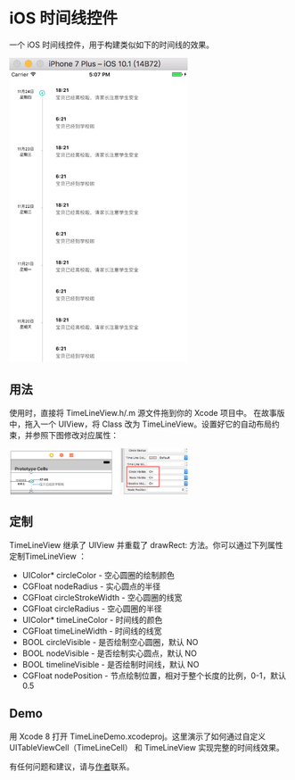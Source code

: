 # iOS 时间线控件

一个 iOS 时间线控件，用于构建类似如下的时间线的效果。

<img src="1.png" width = "320"/>

## 用法

使用时，直接将 TimeLineView.h/.m 源文件拖到你的 Xcode 项目中。
在故事版中，拖入一个 UIView，将 Class 改为 TimeLineView。设置好它的自动布局约束，并参照下图修改对应属性：

<img src="2.png" width = "320"/>

## 定制

TimeLineView 继承了 UIView 并重载了 drawRect: 方法。你可以通过下列属性定制TimeLineView ：

* UIColor* circleColor - 空心圆圈的绘制颜色
* CGFloat nodeRadius - 实心圆点的半径
* CGFloat circleStrokeWidth - 空心圆圈的线宽
* CGFloat circleRadius - 空心圆圈的半径
* UIColor* timeLineColor - 时间线的颜色
* CGFloat timeLineWidth - 时间线的线宽
* BOOL circleVisible - 是否绘制空心圆圈，默认 NO
* BOOL nodeVisible - 是否绘制实心圆点，默认 NO
* BOOL timelineVisible - 是否绘制时间线，默认 NO
* CGFloat nodePosition - 节点绘制位置，相对于整个长度的比例，0-1，默认 0.5

## Demo

用 Xcode 8 打开 TimeLineDemo.xcodeproj。这里演示了如何通过自定义 UITableViewCell（TimeLineCell） 和 TimeLineView 实现完整的时间线效果。

有任何问题和建议，请与[作者](kmyhy@126.com)联系。






